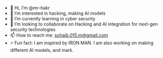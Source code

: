 - 👋 Hi, I’m @mr-hakr
- 👀 I’m interested in hacking, making AI models
- 🌱 I’m currently learning in cyber security
- 💞️ I’m looking to collaborate on Hacking and AI integration for next-gen security technologies
- 📫 How to reach me: sohaib.015.m@gmail.com
- ⚡ Fun fact: I am inspired by IRON MAN. I am also working on making different AI models, and mark.

<!---
mr-hakr/mr-hakr is a ✨ special ✨ repository because its `README.md` (this file) appears on your GitHub profile.
You can click the Preview link to take a look at your changes.
--->
